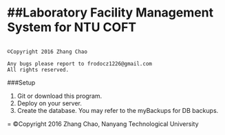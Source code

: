 ##Laboratory Facility Management System for NTU COFT
=

```

©Copyright 2016 Zhang Chao

Any bugs please report to frodocz1226@gmail.com
All rights reserved.

```

###Setup
1. Git or download this program.
2. Deploy on your server.
3. Create the database. You may refer to the myBackups for DB backups.

=
©Copyright 2016 Zhang Chao, Nanyang Technological University
